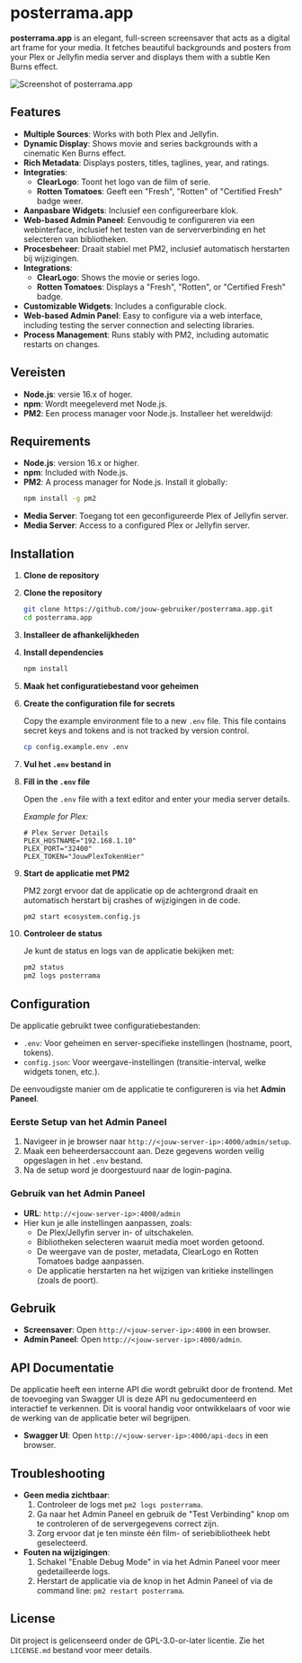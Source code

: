 # posterrama.app

**posterrama.app** is an elegant, full-screen screensaver that acts as a digital art frame for your media. It fetches beautiful backgrounds and posters from your Plex or Jellyfin media server and displays them with a subtle Ken Burns effect.

![Screenshot of posterrama.app](https://user-images.githubusercontent.com/example/screenshot.png) <!-- Replace this with a real screenshot URL -->

## Features

*   **Multiple Sources**: Works with both Plex and Jellyfin.
*   **Dynamic Display**: Shows movie and series backgrounds with a cinematic Ken Burns effect.
*   **Rich Metadata**: Displays posters, titles, taglines, year, and ratings.
*   **Integraties**:
    *   **ClearLogo**: Toont het logo van de film of serie.
    *   **Rotten Tomatoes**: Geeft een "Fresh", "Rotten" of "Certified Fresh" badge weer.
*   **Aanpasbare Widgets**: Inclusief een configureerbare klok.
*   **Web-based Admin Paneel**: Eenvoudig te configureren via een webinterface, inclusief het testen van de serververbinding en het selecteren van bibliotheken.
*   **Procesbeheer**: Draait stabiel met PM2, inclusief automatisch herstarten bij wijzigingen.
*   **Integrations**:
    *   **ClearLogo**: Shows the movie or series logo.
    *   **Rotten Tomatoes**: Displays a "Fresh", "Rotten", or "Certified Fresh" badge.
*   **Customizable Widgets**: Includes a configurable clock.
*   **Web-based Admin Panel**: Easy to configure via a web interface, including testing the server connection and selecting libraries.
*   **Process Management**: Runs stably with PM2, including automatic restarts on changes.

## Vereisten

*   **Node.js**: versie 16.x of hoger.
*   **npm**: Wordt meegeleverd met Node.js.
*   **PM2**: Een process manager voor Node.js. Installeer het wereldwijd:
## Requirements

*   **Node.js**: version 16.x or higher.
*   **npm**: Included with Node.js.
*   **PM2**: A process manager for Node.js. Install it globally:
    ```bash
    npm install -g pm2
    ```
*   **Media Server**: Toegang tot een geconfigureerde Plex of Jellyfin server.
*   **Media Server**: Access to a configured Plex or Jellyfin server.

## Installation

1.  **Clone de repository**
1.  **Clone the repository**
    ```bash
    git clone https://github.com/jouw-gebruiker/posterrama.app.git
    cd posterrama.app
    ```

2.  **Installeer de afhankelijkheden**
2.  **Install dependencies**
    ```bash
    npm install
    ```

3.  **Maak het configuratiebestand voor geheimen**

3.  **Create the configuration file for secrets**

    Copy the example environment file to a new `.env` file. This file contains secret keys and tokens and is not tracked by version control.

    ```bash
    cp config.example.env .env
    ```

4.  **Vul het `.env` bestand in**

4.  **Fill in the `.env` file**

    Open the `.env` file with a text editor and enter your media server details.

    *Example for Plex:*
    ```env
    # Plex Server Details
    PLEX_HOSTNAME="192.168.1.10"
    PLEX_PORT="32400"
    PLEX_TOKEN="JouwPlexTokenHier"
    ```

5.  **Start de applicatie met PM2**

    PM2 zorgt ervoor dat de applicatie op de achtergrond draait en automatisch herstart bij crashes of wijzigingen in de code.

    ```bash
    pm2 start ecosystem.config.js
    ```

6.  **Controleer de status**

    Je kunt de status en logs van de applicatie bekijken met:
    ```bash
    pm2 status
    pm2 logs posterrama
    ```

## Configuration

De applicatie gebruikt twee configuratiebestanden:

*   `.env`: Voor geheimen en server-specifieke instellingen (hostname, poort, tokens).
*   `config.json`: Voor weergave-instellingen (transitie-interval, welke widgets tonen, etc.).

De eenvoudigste manier om de applicatie te configureren is via het **Admin Paneel**.

### Eerste Setup van het Admin Paneel

1.  Navigeer in je browser naar `http://<jouw-server-ip>:4000/admin/setup`.
2.  Maak een beheerdersaccount aan. Deze gegevens worden veilig opgeslagen in het `.env` bestand.
3.  Na de setup word je doorgestuurd naar de login-pagina.

### Gebruik van het Admin Paneel

*   **URL**: `http://<jouw-server-ip>:4000/admin`
*   Hier kun je alle instellingen aanpassen, zoals:
    *   De Plex/Jellyfin server in- of uitschakelen.
    *   Bibliotheken selecteren waaruit media moet worden getoond.
    *   De weergave van de poster, metadata, ClearLogo en Rotten Tomatoes badge aanpassen.
    *   De applicatie herstarten na het wijzigen van kritieke instellingen (zoals de poort).

## Gebruik

*   **Screensaver**: Open `http://<jouw-server-ip>:4000` in een browser.
*   **Admin Paneel**: Open `http://<jouw-server-ip>:4000/admin`.

## API Documentatie

De applicatie heeft een interne API die wordt gebruikt door de frontend. Met de toevoeging van Swagger UI is deze API nu gedocumenteerd en interactief te verkennen. Dit is vooral handig voor ontwikkelaars of voor wie de werking van de applicatie beter wil begrijpen.

*   **Swagger UI**: Open `http://<jouw-server-ip>:4000/api-docs` in een browser.


## Troubleshooting

*   **Geen media zichtbaar**:
    1.  Controleer de logs met `pm2 logs posterrama`.
    2.  Ga naar het Admin Paneel en gebruik de "Test Verbinding" knop om te controleren of de servergegevens correct zijn.
    3.  Zorg ervoor dat je ten minste één film- of seriebibliotheek hebt geselecteerd.
*   **Fouten na wijzigingen**:
    1.  Schakel "Enable Debug Mode" in via het Admin Paneel voor meer gedetailleerde logs.
    2.  Herstart de applicatie via de knop in het Admin Paneel of via de command line: `pm2 restart posterrama`.

## License

Dit project is gelicenseerd onder de GPL-3.0-or-later licentie. Zie het `LICENSE.md` bestand voor meer details.
